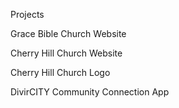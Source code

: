 Projects

Grace Bible Church Website

Cherry Hill Church Website

Cherry Hill Church Logo

DivirCITY Community Connection App
